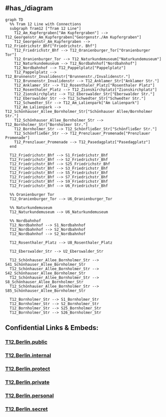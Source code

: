 

## #has_/diagram 


```mermaid
graph TD
  %% Tram 12 Line with Connections
  subgraph Tram12 ["Tram 12 Line"]
    T12_Am_Kupfergraben["Am Kupfergraben"] --> T12_Georgenstr_Am_Kupfergraben["Georgenstr./Am Kupfergraben"]
    T12_Georgenstr_Am_Kupfergraben --> T12_Friedrichstr_Bhf["Friedrichstr. Bhf"]
    T12_Friedrichstr_Bhf --> T12_Oranienburger_Tor["Oranienburger Tor"]
    T12_Oranienburger_Tor --> T12_Naturkundemuseum["Naturkundemuseum"]
    T12_Naturkundemuseum --> T12_Nordbahnhof["Nordbahnhof"]
    T12_Nordbahnhof --> T12_Pappelplatz["Pappelplatz"]
    T12_Pappelplatz --> T12_Brunnenstr_Invalidenstr["Brunnenstr./Invalidenstr."]
    T12_Brunnenstr_Invalidenstr --> T12_Anklamer_Str["Anklamer Str."]
    T12_Anklamer_Str --> T12_Rosenthaler_Platz["Rosenthaler Platz"]
    T12_Rosenthaler_Platz --> T12_Zionskirchplatz["Zionskirchplatz"]
    T12_Zionskirchplatz --> T12_Eberswalder_Str["Eberswalder Str."]
    T12_Eberswalder_Str --> T12_Schwedter_Str["Schwedter Str."]
    T12_Schwedter_Str --> T12_Am_Lalienpark["Am Lalienpark"]
    T12_Am_Lalienpark --> T12_Schönhauser_Allee_Bornholmer_Str["Schönhauser Allee/Bornholmer Str."]
    T12_Schönhauser_Allee_Bornholmer_Str --> T12_Bornholmer_Str["Bornholmer Str."]
    T12_Bornholmer_Str --> T12_Schönfließer_Str["Schönfließer Str."]
    T12_Schönfließer_Str --> T12_Prenzlauer_Promenade["Prenzlauer Promenade"]
    T12_Prenzlauer_Promenade --> T12_Pasedagplatz["Pasedagplatz"]
  end

  T12_Friedrichstr_Bhf --> S1_Friedrichstr_Bhf
  T12_Friedrichstr_Bhf --> S2_Friedrichstr_Bhf
  T12_Friedrichstr_Bhf --> S25_Friedrichstr_Bhf
  T12_Friedrichstr_Bhf --> S3_Friedrichstr_Bhf
  T12_Friedrichstr_Bhf --> S5_Friedrichstr_Bhf
  T12_Friedrichstr_Bhf --> S7_Friedrichstr_Bhf
  T12_Friedrichstr_Bhf --> S9_Friedrichstr_Bhf
  T12_Friedrichstr_Bhf --> U6_Friedrichstr_Bhf

  %% Oranienburger Tor
  T12_Oranienburger_Tor --> U6_Oranienburger_Tor

  %% Naturkundemuseum
  T12_Naturkundemuseum --> U6_Naturkundemuseum

  %% Nordbahnhof
  T12_Nordbahnhof --> S1_Nordbahnhof
  T12_Nordbahnhof --> S2_Nordbahnhof
  T12_Nordbahnhof --> S2_Nordbahnhof

  T12_Rosenthaler_Platz --> U8_Rosenthaler_Platz

  T12_Eberswalder_Str --> U2_Eberswalder_Str

  T12_Schönhauser_Allee_Bornholmer_Str --> S41_Schönhauser_Allee_Bornholmer_Str
  T12_Schönhauser_Allee_Bornholmer_Str --> S42_Schönhauser_Allee_Bornholmer_Str
  T12_Schönhauser_Allee_Bornholmer_Str --> S8_Schönhauser_Allee_Bornholmer_Str
  T12_Schönhauser_Allee_Bornholmer_Str --> S85_Schönhauser_Allee_Bornholmer_Str

  T12_Bornholmer_Str --> S1_Bornholmer_Str
  T12_Bornholmer_Str --> S2_Bornholmer_Str
  T12_Bornholmer_Str --> S25_Bornholmer_Str
  T12_Bornholmer_Str --> S26_Bornholmer_Str

```




## Confidential Links & Embeds: 

### [T12,Berlin.public](/_public/\Earth\Continent\Europe\Europe~Central\Germany\Germany~West\State~Berlin\cities~Berlin\cities~Berlin\Berlin-city\Tram,BerlinT12,Berlin.public.md) 

### [T12,Berlin.internal](/_internal/\Earth\Continent\Europe\Europe~Central\Germany\Germany~West\State~Berlin\cities~Berlin\cities~Berlin\Berlin-city\Tram,BerlinT12,Berlin.internal.md) 

### [T12,Berlin.protect](/_protect/\Earth\Continent\Europe\Europe~Central\Germany\Germany~West\State~Berlin\cities~Berlin\cities~Berlin\Berlin-city\Tram,BerlinT12,Berlin.protect.md) 

### [T12,Berlin.private](/_private/\Earth\Continent\Europe\Europe~Central\Germany\Germany~West\State~Berlin\cities~Berlin\cities~Berlin\Berlin-city\Tram,BerlinT12,Berlin.private.md) 

### [T12,Berlin.personal](/_personal/\Earth\Continent\Europe\Europe~Central\Germany\Germany~West\State~Berlin\cities~Berlin\cities~Berlin\Berlin-city\Tram,BerlinT12,Berlin.personal.md) 

### [T12,Berlin.secret](/_secret/\Earth\Continent\Europe\Europe~Central\Germany\Germany~West\State~Berlin\cities~Berlin\cities~Berlin\Berlin-city\Tram,BerlinT12,Berlin.secret.md)

